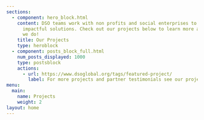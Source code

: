 ```yaml
---
sections:
  - component: hero_block.html
    content: DSO teams work with non profits and social enterprises to develop
      impactful solutions. Check out our projects below to learn more about what
      we do!
    title: Our Projects
    type: heroblock
  - component: posts_block_full.html
    num_posts_displayed: 1000
    type: postsblock
    actions:
      - url: https://www.dsoglobal.org/tags/featured-project/
        label: For more projects and partner testimonials see our project blogs
menu:
  main:
    name: Projects
    weight: 2
layout: home
---
```

